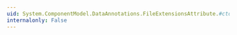```yaml
---
uid: System.ComponentModel.DataAnnotations.FileExtensionsAttribute.#ctor
internalonly: False
---
```

